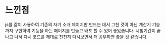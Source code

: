 # 느낀점
js를 같이 사용하여 기존의 자기 소개 페이지만 만드는 데서 그친 것이 아닌 계산기 기능까지 구현하여 기능을 하는 페이지를 만들고 배포 할 수 있어 좋았습니다.
시험기간이 끝나고 나서 다시 코드를 제대로 천천히 다시보면서 더 공부하면 좋을 것 같습니다.